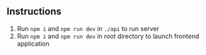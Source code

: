 ## Instructions

1. Run `npm i` and `npm run dev` in `./api` to run server
2. Run `npm i` and `npm run dev` in root directory to launch frontend application
